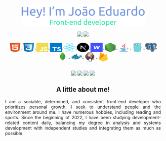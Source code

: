 <p align="center">
  <a href="https://github.com/Joao-Eduardo-AJ">
    <img width="80%" alt="Hi! My name is João Eduardo" src="./Imagens/joao.png"/>
  </a>
</p>

<div align="center">
  <a href="https://github.com/Joao-Eduardo-AJ">
  <img height="165em" src="https://github-readme-stats.vercel.app/api?username=Joao-Eduardo-AJ&theme=blueberry"/>
  <img height="165em" src="https://github-readme-stats.vercel.app/api/top-langs/?username=Joao-Eduardo-AJ&layout=compact&langs_count=7&theme=blueberry"/>
</div>

<div style="display: inline_block" align="center"><br>
  <img align="center" alt="João-HTML" height="30" width="40" src="https://raw.githubusercontent.com/devicons/devicon/master/icons/html5/html5-original.svg">
  <img align="center" alt="João-CSS" height="30" width="40" src="https://raw.githubusercontent.com/devicons/devicon/master/icons/css3/css3-original.svg">
  <img align="center" alt="João-Js" height="30" width="40" src="https://raw.githubusercontent.com/devicons/devicon/master/icons/javascript/javascript-plain.svg">
  <img align="center" alt="João-Ts" height="30" width="40" src="https://raw.githubusercontent.com/devicons/devicon/master/icons/typescript/typescript-plain.svg">
  <img align="center" alt="João-React" height="30" width="40" src="https://raw.githubusercontent.com/devicons/devicon/master/icons/react/react-original.svg">
  <img align="center" alt="João-Next" height="30" width="40" src="https://raw.githubusercontent.com/devicons/devicon/master/icons/nextjs/nextjs-original.svg">
  <img align="center" alt="João-Webflow" height="30" width="40" src="https://raw.githubusercontent.com/devicons/devicon/master/icons/webflow/webflow-original.svg">
  <img align="center" alt="João-Nodejs" height="30" width="40" src="https://raw.githubusercontent.com/devicons/devicon/master/icons/nodejs/nodejs-original.svg">
  <img align="center" alt="João-Java" height="30" width="40" src="https://raw.githubusercontent.com/devicons/devicon/master/icons/java/java-original.svg">
  <img align="center" alt="João-GO" height="30" width="40" src="https://raw.githubusercontent.com/devicons/devicon/master/icons/go/go-original.svg">
  <img align="center" alt="João-PostgreSql" height="30" width="40" src="https://raw.githubusercontent.com/devicons/devicon/master/icons/postgresql/postgresql-original.svg">
  <img align="center" alt="João-Mongodb" height="30" width="40" src="https://raw.githubusercontent.com/devicons/devicon/master/icons/mongodb/mongodb-original.svg">
  <img align="center" alt="João-Docker" height="30" width="40" src="https://raw.githubusercontent.com/devicons/devicon/master/icons/docker/docker-original.svg">
  <img align="center" alt="João-Jenkins" height="30" width="40" src="https://raw.githubusercontent.com/devicons/devicon/master/icons/jenkins/jenkins-original.svg">
  <img align="center" alt="João-Firebase" height="30" width="40" src="https://raw.githubusercontent.com/devicons/devicon/master/icons/firebase/firebase-original.svg">
  
  ##
 
<div>

  <a href="https://www.linkedin.com/in/joaoeduardoaj/" target="_blank"><img src="https://img.shields.io/badge/-LinkedIn-%230077B5?style=for-the-badge&logo=linkedin&logoColor=white" target="_blank"></a> 
  <a href = "https://wa.me/5551999459277"><img src="https://img.shields.io/badge/WhatsApp-25D366?style=for-the-badge&logo=whatsapp&logoColor=white" target="_blank"></a>
  <a href="https://discord.gg/430751947281137665" target="_blank"><img src="https://img.shields.io/badge/Discord-7289DA?style=for-the-badge&logo=discord&logoColor=white" target="_blank"></a> 
  <a href = "mailto:joaoeduaj@gmail.com"><img src="https://img.shields.io/badge/-Gmail-%23333?style=for-the-badge&logo=gmail&logoColor=white" target="_blank"></a>

</div>

## A little about me!

<div>
  <p align="justify">
    I am a sociable, determined, and consistent front-end developer who prioritizes personal growth. I seek to understand people and the environment around me. I have numerous hobbies, including reading and sports. Since the beginning of       2022, I have been studying development-related content daily, balancing my degree in analysis and systems development with independent studies and integrating them as much as possible.
  </p> 
</div>
